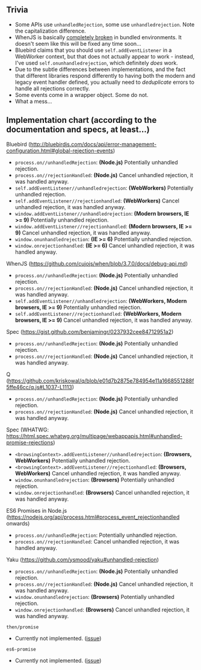 ## Trivia

* Some APIs use `unhandledRejection`, some use `unhandledrejection`. Note the capitalization difference.
* WhenJS is basically [completely broken](https://github.com/cujojs/when/issues/490) in bundled environments. It doesn't seem like this will be fixed any time soon...
* Bluebird claims that you should use `self.addEventListener` in a WebWorker context, but that does not actually appear to work - instead, I've used `self.onunhandledrejection`, which definitely *does* work.
* Due to the subtle differences between implementations, and the fact that different libraries respond differently to having both the modern and legacy event handler defined, you actually need to *deduplicate* errors to handle all rejections correctly.
* Some events come in a wrapper object. Some do not.
* What a mess...

## Implementation chart (according to the documentation and specs, at least...)

Bluebird (http://bluebirdjs.com/docs/api/error-management-configuration.html#global-rejection-events)

* `process.on//unhandledRejection`: __(Node.js)__ Potentially unhandled rejection.
* `process.on//rejectionHandled`: __(Node.js)__ Cancel unhandled rejection, it was handled anyway.
* `self.addEventListener//unhandledrejection`: __(WebWorkers)__ Potentially unhandled rejection.
* `self.addEventListener//rejectionhandled`: __(WebWorkers)__ Cancel unhandled rejection, it was handled anyway.
* `window.addEventListener//unhandledrejection`: __(Modern browsers, IE >= 9)__ Potentially unhandled rejection.
* `window.addEventListener//rejectionhandled`: __(Modern browsers, IE >= 9)__ Cancel unhandled rejection, it was handled anyway.
* `window.onunhandledrejection`: __(IE >= 6)__ Potentially unhandled rejection.
* `window.onrejectionhandled`: __(IE >= 6)__ Cancel unhandled rejection, it was handled anyway.

WhenJS (https://github.com/cujojs/when/blob/3.7.0/docs/debug-api.md)

* `process.on//unhandledRejection`: __(Node.js)__ Potentially unhandled rejection.
* `process.on//rejectionHandled`: __(Node.js)__ Cancel unhandled rejection, it was handled anyway.
* `self.addEventListener//unhandledrejection`: __(WebWorkers, Modern browsers, IE >= 9)__ Potentially unhandled rejection.
* `self.addEventListener//rejectionhandled`: __(WebWorkers, Modern browsers, IE >= 9)__ Cancel unhandled rejection, it was handled anyway.

Spec (https://gist.github.com/benjamingr/0237932cee84712951a2)

* `process.on//unhandledRejection`: __(Node.js)__ Potentially unhandled rejection.
* `process.on//rejectionHandled`: __(Node.js)__ Cancel unhandled rejection, it was handled anyway.

Q (https://github.com/kriskowal/q/blob/e01d7b2875e784954e11a1668551288f5ffe46cc/q.js#L1037-L1113)

* `process.on//unhandledRejection`: __(Node.js)__ Potentially unhandled rejection.
* `process.on//rejectionHandled`: __(Node.js)__ Cancel unhandled rejection, it was handled anyway.

Spec (WHATWG: https://html.spec.whatwg.org/multipage/webappapis.html#unhandled-promise-rejections)

* `<browsingContext>.addEventListener//unhandledrejection`: __(Browsers, WebWorkers)__ Potentially unhandled rejection.
* `<browsingContext>.addEventListener//rejectionhandled`: __(Browsers, WebWorkers)__ Cancel unhandled rejection, it was handled anyway.
* `window.onunhandledrejection`: __(Browsers)__ Potentially unhandled rejection.
* `window.onrejectionhandled`: __(Browsers)__ Cancel unhandled rejection, it was handled anyway.

ES6 Promises in Node.js (https://nodejs.org/api/process.html#process_event_rejectionhandled onwards)

* `process.on//unhandledRejection`: Potentially unhandled rejection.
* `process.on//rejectionHandled`: Cancel unhandled rejection, it was handled anyway.

Yaku (https://github.com/ysmood/yaku#unhandled-rejection)

* `process.on//unhandledRejection`: __(Node.js)__ Potentially unhandled rejection.
* `process.on//rejectionHandled`: __(Node.js)__ Cancel unhandled rejection, it was handled anyway.
* `window.onunhandledrejection`: __(Browsers)__ Potentially unhandled rejection.
* `window.onrejectionhandled`: __(Browsers)__ Cancel unhandled rejection, it was handled anyway.

`then/promise`

* Currently not implemented. ([issue](https://github.com/then/promise/issues/70))

`es6-promise`

* Currently not implemented. ([issue](https://github.com/stefanpenner/es6-promise/issues/70))